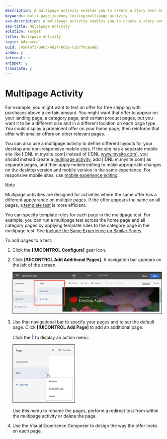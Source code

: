 ```yaml
---
description: A multipage activity enables you to create a story over multiple pages, with a design that is specific to each page.
keywords: multi-page;journey testing;multipage activity
seo-description: A multipage activity enables you to create a story over multiple pages, with a design that is specific to each page.
seo-title: Multipage Activity
solution: Target
title: Multipage Activity
topic: Advanced
uuid: 74504bf1-096c-482f-8016-c1b7f0ca6e85
index: y
internal: n
snippet: y
translate: y
---
```


# Multipage Activity

For example, you might want to test an offer for free shipping with purchases above a certain amount. You might want that offer to appear on your landing page, a category page, and certain product pages, but you want it to be a different size and in a different location on each page type. You could display a prominent offer on your home page, then reinforce that offer with smaller offers on other relevant pages. 

You can also use a multipage activity to define different layouts for your desktop and non-responsive mobile sites. If the site has a separate mobile site like [!DNL  m.mysite.com] instead of [!DNL  www.mysite.com], you should instead create a [ multipage activity](../c_experiences/c_multipage_activity.md#concept_277E096063E14813AC5D8EDFA1D2ED48), add [!DNL  m.mysite.com] as separate pages, and then apply mobile editing to make appropriate changes on the desktop version and mobile version in the same experience. For responsive mobile sites, use [ mobile experience editing](../c_experiences/c_mobile_viewports/c_mobile_viewports.md#concept_8E45527C4ABC41D59AA3553BEDC76FA5). 


>[!NOTE]
>
>Multipage activities are designed for activities where the same offer has a different appearance on multiple pages. If the offer appears the same on all pages, a[ template test](../c_experiences/t_temtest.md#task_2539D51A18044F82B0D9895636546781) is more efficient. 



You can specify template rules for each page in the multipage test. For example, you can run a multipage test across the home page and all category pages by applying template rules to the category page in the multipage test. See [ Include the Same Experience on Similar Pages](../c_experiences/t_temtest.md#task_2539D51A18044F82B0D9895636546781). 

To add pages to a test: 

1. Click the **[!UICONTROL  Configure]** gear icon.
1. Click **[!UICONTROL  Add Additional Pages]**. A navigation bar appears on the left of the screen. 

   ![](assets/multipage_nav.png) 

1. Use that navigational bar to specify your pages and to set the default page. Click **[!UICONTROL  Add Page]** to add an additional page. 

   Click the  ![](assets/action_menu.png) to display an action menu: 

   ![](assets/multipage_menu.png) 

   Use this menu to rename the pages, perform a redirect test from within the multipage activity or delete the page. 

1. Use the Visual Experience Composer to design the way the offer looks on each page.
